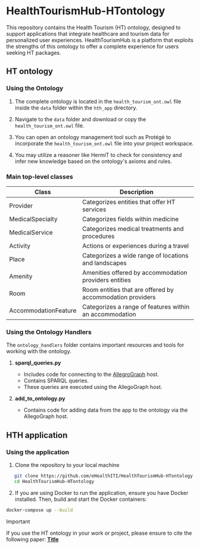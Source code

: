 # HealthTourismHub-HTontology

This repository contains the Health Tourism (HT) ontology, designed to support applications that integrate healthcare and tourism data for personalized user experiences.
HealthTourismHub is a platform that exploits the strengths of this ontology to offer a complete experience for users seeking HT packages.



## HT ontology


### Using the Ontology

1. The complete ontology is located in the `health_tourism_ont.owl` file inside the `data` folder within the `hth_app` directory.

2. Navigate to the `data` folder and download or copy the `health_tourism_ont.owl` file.

3. You can open an ontology management tool such as Protégé to incorporate the `health_tourism_ont.owl` file into your project workspace.

4. You may utilize a reasoner like HermiT to check for consistency and infer new knowledge based on the ontology's axioms and rules.


### Main top-level classes

| Class | Description |
|---|---|
| Provider | Categorizes entities that offer HT services |
| MedicalSpecialty | Categorizes fields within medicine |
| MedicalService | Categorizes medical treatments and procedures |
| Activity | Actions or experiences during a travel |
| Place | Categorizes a wide range of locations and landscapes |
| Amenity | Amenities offered by accommodation providers entities |
| Room | Room entities that are offered by accommodation providers |
| AccommodationFeature | Categorizes a range of features within an accommodation |

### Using the Ontology Handlers

The `ontology_handlers` folder contains important resources and tools for working with the ontology.

1. **sparql_queries.py**
   - Includes code for connecting to the [AllegroGraph](https://franz.com/agraph/support/documentation/6.4.0/python/api.html) host.
   - Contains SPARQL queries.
   - These queries are executed using the AllegoGraph host.

3. **add_to_ontology.py**
   - Contains code for adding data from the app to the ontology via the AllegoGraph host.


## HTH application

### Using the application

1. Clone the repository to your local machine


```bash
   git clone https://github.com/eHealthITI/HealthTourismHub-HTontology.git
   cd HealthTourismHub-HTontology
```


2. If you are using Docker to run the application, ensure you have Docker installed. Then, build and start the Docker containers:

```bash
docker-compose up --build
```

> [!IMPORTANT]  
> If you use the HT ontology in your work or project, please ensure to cite the following paper: [**Title**](link)

